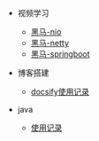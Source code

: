 
* 视频学习

  * [黑马-nio](/md/nio-hm/01.NIO三大组件.md)
  * [黑马-netty](/md/netty-hm/入门/01-概述.md)
  * [黑马-springboot](/md/springboot-hm/01.搭建SpringBoot项目.md)

* 博客搭建

  * [docsify使用记录](/md/learn-that/01.封面.md)

* java

  * [使用记录](/md/work/01.java8的stream.md)